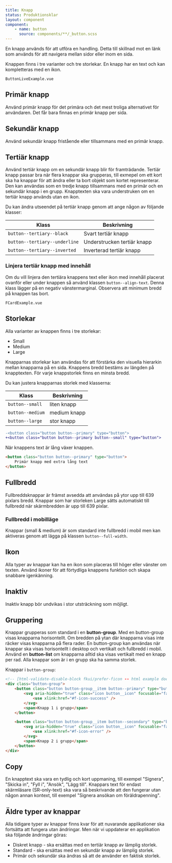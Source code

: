 ```yaml
---
title: Knapp
status: Produktionsklar
layout: component
component:
    - name: button
      source: components/**/_button.scss
---
```


En knapp används för att utföra en handling. Detta till skillnad mot en länk som används för att navigera mellan sidor eller inom en sida.

Knappen finns i tre varianter och tre storlekar. En knapp har en text och kan kompletteras med en ikon.

```import live-example
ButtonLiveExample.vue
```

## Primär knapp

Använd primär knapp för det primära och det mest troliga alternativet för användaren. Det får bara finnas en primär knapp per sida.

## Sekundär knapp

Använd sekundär knapp fristående eller tillsammans med en primär knapp.

## Tertiär knapp

Använd tertiär knapp om en sekundär knapp blir för framträdande. Tertiär knapp passar bra när flera knappar ska grupperas, till exmepel om ett kort ska ha knappar för att ändra eller ta bort objekt som kortet representerar. Den kan användas som en tredje knapp tillsammans med en primär och en sekundär knapp i en grupp. Knapptexten ska vara understruken om en tertiär knapp används utan en ikon.

Du kan ändra utseendet på tertiär knapp genom att ange någon av följande klasser:

| Klass                         | Beskrivning                 |
| ----------------------------- | --------------------------- |
| `button--tertiary--black`     | Svart tertiär knapp         |
| `button--tertiary--underline` | Understrucken tertiär knapp |
| `button--tertiary--inverted`  | Inverterad tertiär knapp    |

### Linjera tertiär knapp med innehåll

Om du vill linjera den tertiära knappens text eller ikon med innehåll placerat ovanför eller under knappen så använd klassen `button--align-text`. Denna klass lägger på en negativ vänstermarginal. Observera att minimum bredd på knappen tas bort.

```import
FCardExample.vue
```

## Storlekar

Alla varianter av knappen finns i tre storlekar:

-   Small
-   Medium
-   Large

Knapparnas storlekar kan användas för att förstärka den visuella hierarkin mellan knapparna på en sida.
Knappens bredd bestäms av längden på knapptexten. För varje knappstorlek finns en minsta bredd.

Du kan justera knapparnas storlek med klasserna:

| Klass            | Beskrivning  |
| ---------------- | ------------ |
| `button--small`  | liten knapp  |
| `button--medium` | medium knapp |
| `button--large`  | stor knapp   |

```diff
-<button class="button button--primary" type="button">
+<button class="button button--primary button--small" type="button">
```

När knappens text är lång växer knappen.

```html
<button class="button button--primary" type="button">
    Primär knapp med extra lång text
</button>
```

## Fullbredd

Fullbreddsknappar är främst avsedda att användas på ytor upp till 639 pixlars bredd.
Knappar som har storleken Large sätts automatiskt till fullbredd när skärmbredden är upp till 639 pixlar.

### Fullbredd i mobilläge

Knappar (small & medium) är som standard inte fullbredd i mobil men kan aktiveras genom att lägga på klassen `button--full-width`.

## Ikon

Alla typer av knappar kan ha en ikon som placeras till höger eller vänster om texten. Använd ikoner för att förtydliga knappens funktion och skapa snabbare igenkänning.

## Inaktiv

Inaktiv knapp bör undvikas i stor utsträckning som möjligt.

## Gruppering

Knappar grupperas som standard i en **button-group**. Med en button-group visas knapparna horisontellt. Om bredden på ytan där knapparna visas inte räcker visas knapparna på flera rader. En button-group kan användas när knappar ska visas horisontellt i desktop och vertikalt och fullbredd i mobil.
Använd en **button-list** om knapparna alltid ska visas vertikalt med en knapp per rad.
Alla knappar som är i en grupp ska ha samma storlek.

Knappar i `button-group`:

```html
<!-- [html-validate-disable-block fkui/prefer-ficon -- html example does not use @fkui/vue]-->
<div class="button-group">
    <button class="button button-group__item button--primary" type="button">
        <svg aria-hidden="true" class="icon button__icon" focusable="false">
            <use xlink:href="#f-icon-success" />
        </svg>
        <span>Knapp 1 i grupp</span>
    </button>

    <button class="button button-group__item button--secondary" type="button">
        <svg aria-hidden="true" class="icon button__icon" focusable="false">
            <use xlink:href="#f-icon-error" />
        </svg>
        <span>Knapp 2 i grupp</span>
    </button>
</div>
```

## Copy

En knapptext ska vara en tydlig och kort uppmaning, till exempel "Signera", "Skicka in", "Fyll i", "Ansök", "Lägg till".
Knappars text för endast skärmläsare (SR-only-text) ska vara så beskrivande att den fungerar utan någon annan kontext, till exempel "Signera ansökan om föräldrapenning".

## Äldre typer av knappar

Alla tidigare typer av knappar finns kvar för att nuvarande applikationer ska fortsätta att fungera utan ändringar. Men när vi uppdaterar en applikation ska följande ändringar göras:

-   Diskret knapp - ska ersättas med en tertiär knapp av lämplig storlek.
-   Standard - ska ersättas med en sekundär knapp av lämplig storlek.
-   Primär och sekundär ska ändras så att de använder en faktisk storlek.
